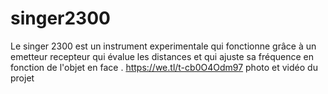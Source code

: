 # singer2300
Le singer 2300 est un instrument experimentale qui fonctionne grâce
à un emetteur recepteur qui évalue les distances et qui ajuste sa fréquence en fonction de l'objet en face .
https://we.tl/t-cb0O4Odm97 photo et vidéo du projet 
